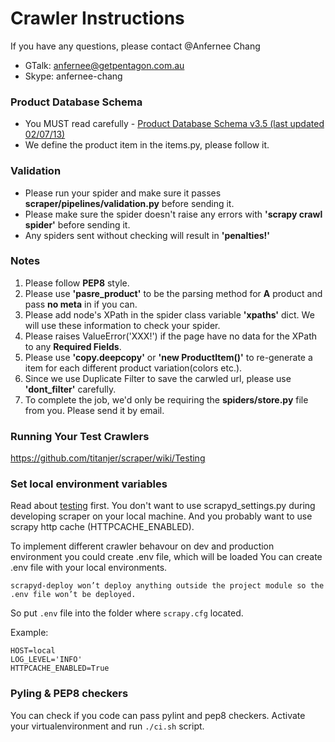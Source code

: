 Crawler Instructions
============

If you have any questions, please contact @Anfernee Chang

  - GTalk: anfernee@getpentagon.com.au
  - Skype: anfernee-chang


### Product Database Schema

- You MUST read carefully - [Product Database Schema v3.5 (last updated 02/07/13)](https://docs.google.com/file/d/0BwBtbldsfq-3LVh3UTRIVERiVHM/edit?usp=sharing)
- We define the product item in the items.py, please follow it.

### Validation
- Please run your spider and make sure it passes **scraper/pipelines/validation.py** before sending it.
- Please make sure the spider doesn't raise any errors with **'scrapy crawl spider'** before sending it.
- Any spiders sent without checking will result in **'penalties!'**

### Notes
1. Please follow **PEP8** style.
1. Please use **'pasre_product'** to be the parsing method for **A** product and pass **no meta** in if you can.
1. Please add node's XPath in the spider class variable **'xpaths'** dict. We will use these information to check your spider.
1. Please raises ValueError('XXX!') if the page have no data for the XPath to any **Required Fields**.
1. Please use **'copy.deepcopy'** or **'new ProductItem()'** to re-generate a item for each different product variation(colors etc.).
1. Since we use Duplicate Filter to save the carwled url, please use **'dont_filter'** carefully.
1. To complete the job, we'd only be requiring the **spiders/store.py** file from you. Please send it by email.

### Running Your Test Crawlers
https://github.com/titanjer/scraper/wiki/Testing

### Set local environment variables
Read about [testing](https://github.com/titanjer/scraper/wiki/Testing) first.
You don't want to use scrapyd_settings.py during developing scraper on your local machine.
And you probably want to use scrapy http cache (HTTPCACHE_ENABLED).

To implement different crawler behavour on dev and production environment you could create .env file,
which will be loaded You can create .env file with your local environments.

```
scrapyd-deploy won’t deploy anything outside the project module so the .env file won’t be deployed.
```

So put ```.env``` file into the folder where ```scrapy.cfg``` located.

Example:

```
HOST=local
LOG_LEVEL='INFO'
HTTPCACHE_ENABLED=True
```

### Pyling & PEP8 checkers

You can check if you code can pass pylint and pep8 checkers. Activate your virtualenvironment and run ```./ci.sh``` script.
